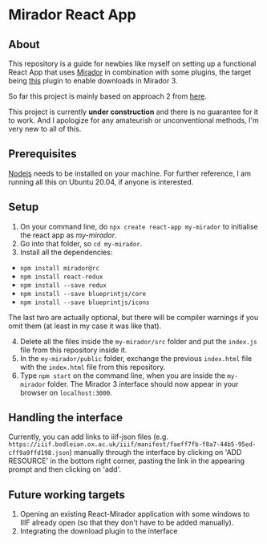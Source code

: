 # Mirador React App
## About
This repository is a guide for newbies like myself on setting up a functional React App that uses [Mirador](https://github.com/ProjectMirador/mirador) in combination with some plugins, the target being
[this](https://github.com/ProjectMirador/mirador-dl-plugin) plugin to enable downloads in Mirador 3.  

So far this project is mainly based on approach 2 from [here](https://github.com/ProjectMirador/mirador/wiki/M3-Embedding-in-Another-Environment).  

This project is currently **under construction** and there is no guarantee for it to work. And I apologize for any amateurish or unconventional methods, I'm very new to all of this.

## Prerequisites
[Nodejs](https://nodejs.org/en/download/) needs to be installed on your machine. For further reference, I am running all this on Ubuntu 20.04, if anyone is interested.

## Setup
1. On your command line, do `npx create react-app my-mirador` to initialise the react app as _my-mirador_.
2. Go into that folder, so `cd my-mirador`.
3. Install all the dependencies:
  * `npm install mirador@rc`
  * `npm install react-redux`
  * `npm install --save redux`
  * `npm install --save blueprintjs/core`
  * `npm install --save blueprintjs/icons` 
  
  The last two are actually optional, but there will be compiler warnings if you omit them (at least in my case it was like that).  
  
4. Delete all the files inside the `my-mirador/src` folder and put the `index.js` file from this repository inside it.
5. In the `my-mirador/public` folder, exchange the previous `index.html` file with the `index.html` file from this repository.
6. Type `npm start` on the command line, when you are inside the `my-mirador` folder.
The Mirador 3 interface should now appear in your browser on `localhost:3000`.
## Handling the interface
Currently, you can add links to iiif-json files (e.g. `https://iiif.bodleian.ox.ac.uk/iiif/manifest/faeff7fb-f8a7-44b5-95ed-cff9a9ffd198.json`) manually through the interface by clicking on 
'ADD RESOURCE' in the bottom right corner, pasting the link in the appearing prompt and then clicking on 'add'.
## Future working targets
1. Opening an existing React-Mirador application with some windows to IIIF already open (so that they don't have to be added manually).
2. Integrating the download plugin to the interface

 
